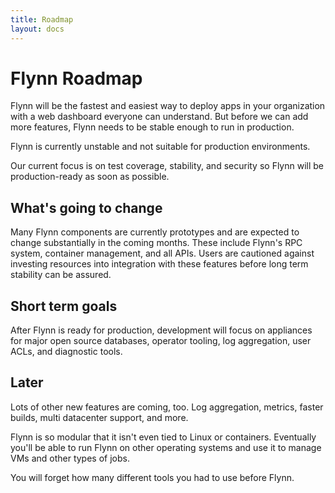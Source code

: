 ```yaml
---
title: Roadmap
layout: docs
---
```


# Flynn Roadmap

Flynn will be the fastest and easiest way to deploy apps in your organization with a web dashboard everyone can understand. But before we can add more features, Flynn needs to be stable enough to run in production.

Flynn is currently unstable and not suitable for production environments.

Our current focus is on test coverage, stability, and security so Flynn will be production-ready as soon as possible.

## What's going to change

Many Flynn components are currently prototypes and are expected to change substantially in the coming months. These include Flynn's RPC system, container management, and all APIs. Users are cautioned against investing resources into integration with these features before long term stability can be assured.

## Short term goals

After Flynn is ready for production, development will focus on appliances for major open source databases, operator tooling, log aggregation, user ACLs, and diagnostic tools.

## Later

Lots of other new features are coming, too. Log aggregation, metrics, faster builds, multi datacenter support, and more.

Flynn is so modular that it isn't even tied to Linux or containers. Eventually you'll be able to run Flynn on other operating systems and use it to manage VMs and other types of jobs.

You will forget how many different tools you had to use before Flynn.
